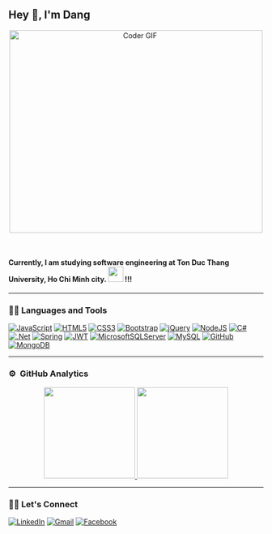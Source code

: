 ## Hey 👋, I'm Dang 

<p align="center">
 <img src="https://media.giphy.com/media/SWoSkN6DxTszqIKEqv/giphy.gif" alt="Coder GIF" width="500" height="400">
</p>

<br />
<h4>Currently, I am studying software engineering at Ton Duc Thang University, Ho Chi Minh city. <img src="https://media.giphy.com/media/WUlplcMpOCEmTGBtBW/giphy.gif" width="30"> !!!</h3>

<hr />

### 👨‍💻 Languages and Tools


[![JavaScript](https://img.shields.io/badge/javascript-%23323330.svg?style=for-the-badge&logo=javascript&logoColor=%23F7DF1E)](https://github.com/haidang9b) 
[![HTML5](https://img.shields.io/badge/html5-%23E34F26.svg?style=for-the-badge&logo=html5&logoColor=white)](https://github.com/haidang9b) 
[![CSS3](https://img.shields.io/badge/css3-%231572B6.svg?style=for-the-badge&logo=css3&logoColor=white)](https://github.com/haidang9b) 
[![Bootstrap](https://img.shields.io/badge/bootstrap-%23563D7C.svg?style=for-the-badge&logo=bootstrap&logoColor=white)](https://github.com/haidang9b) 
[![jQuery](https://img.shields.io/badge/jquery-%230769AD.svg?style=for-the-badge&logo=jquery&logoColor=white)](https://github.com/haidang9b) 
[![NodeJS](https://img.shields.io/badge/node.js-6DA55F?style=for-the-badge&logo=node.js&logoColor=white)](https://github.com/haidang9b) 
[![C#](https://img.shields.io/badge/c%23-%23239120.svg?style=for-the-badge&logo=c-sharp&logoColor=white)](https://gitlab.com/haidang9b)
[![.Net](https://img.shields.io/badge/.NET-5C2D91?style=for-the-badge&logo=.net&logoColor=white)](https://gitlab.com/haidang9b)
[![Spring](https://img.shields.io/badge/spring-%236DB33F.svg?style=for-the-badge&logo=spring&logoColor=white)](https://gitlab.com/haidang9b)
[![JWT](https://img.shields.io/badge/JWT-black?style=for-the-badge&logo=JSON%20web%20tokens)](https://github.com/haidang9b)
[![MicrosoftSQLServer](https://img.shields.io/badge/Microsoft%20SQL%20Sever-CC2927?style=for-the-badge&logo=microsoft%20sql%20server&logoColor=white)](https://github.com/haidang9b)
[![MySQL](https://img.shields.io/badge/mysql-%2300f.svg?style=for-the-badge&logo=mysql&logoColor=white)](https://github.com/haidang9b)
[![GitHub](https://img.shields.io/badge/github-%23121011.svg?style=for-the-badge&logo=github&logoColor=white)](https://github.com/haidang9b) 
[![MongoDB](https://img.shields.io/badge/MongoDB-%234ea94b.svg?style=for-the-badge&logo=mongodb&logoColor=white)](https://gitlab.com/haidang9b) 

<hr />

### ⚙️ &nbsp;GitHub Analytics
<p align="center">
<a href="https://github.com/haidang9b">
  <img height="180em" src="https://github-readme-stats-eight-theta.vercel.app/api?username=haidang9b&show_icons=true&theme=algolia&include_all_commits=true&count_private=true"/>
  <img height="180em" src="https://github-readme-stats-eight-theta.vercel.app/api/top-langs/?username=haidang9b&layout=compact&langs_count=8&theme=algolia"/>
</a>
</p>
<hr />

### 🙋‍♀️ Let's Connect

[![LinkedIn](https://img.shields.io/badge/linkedin-%230077B5.svg?style=for-the-badge&logo=linkedin&logoColor=white)](https://www.linkedin.com/in/dang-phan-651a53184/)
[![Gmail](https://img.shields.io/badge/Gmail-D14836?style=for-the-badge&logo=gmail&logoColor=white&link=mailto:phanhaidanghq@gmail.com)](mailto:phanhaidang@gmail.com)
[![Facebook](https://img.shields.io/badge/Facebook-%231877F2.svg?style=for-the-badge&logo=Facebook&logoColor=white)](https://www.facebook.com/100006348301213)
